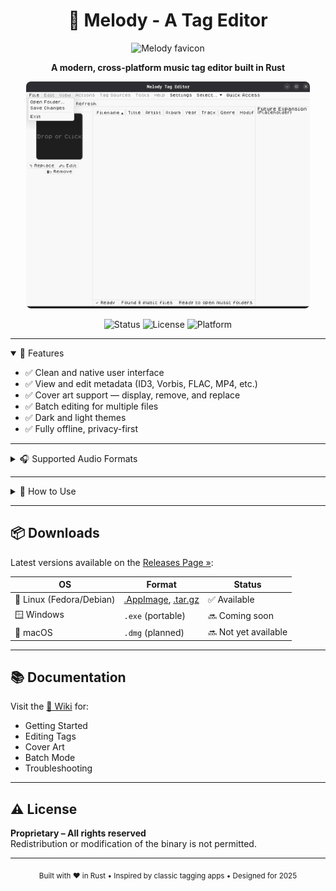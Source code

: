 <h1 align="center">🎵 Melody - A Tag Editor</h1>

<p align="center">
  <img src="/screenshoots/favicon.ico" alt="Melody favicon" width="48" height="48" />
</p>

<p align="center">
  <strong>A modern, cross-platform music tag editor built in Rust</strong>  
</p>

<p align="center">
  <img src="/screenshoots/Screenshot From 2025-06-22 14-44-28.png" alt="Screenshot" style="max-width:90%; border-radius:8px;" />
</p>

<p align="center">
  <img src="https://img.shields.io/badge/status-Active-black?style=flat-square" alt="Status"/>
  <img src="https://img.shields.io/badge/license-Proprietary-white?style=flat-square" alt="License"/>
  <img src="https://img.shields.io/badge/platform-Windows%20%7C%20Linux%20%7C%20macOS-black?style=flat-square" alt="Platform"/>
</p>

---

<details open>
  <summary>🧩 Features</summary>

  - ✅ Clean and native user interface  
  - ✅ View and edit metadata (ID3, Vorbis, FLAC, MP4, etc.)  
  - ✅ Cover art support — display, remove, and replace  
  - ✅ Batch editing for multiple files  
  - ✅ Dark and light themes  
  - ✅ Fully offline, privacy-first

</details>

---

<details>
  <summary>🎧 Supported Audio Formats</summary>

  - ✅ **MP3** (ID3v2, ID3v1)  
  - ✅ **FLAC**  
  - ⚠️ **OGG Vorbis** (Testing)  
  - ⚠️ **MP4** (AAC / ALAC)(Testing)  
  - ⚠️ **WAV** (Testing)  
  - ⚠️ **WMA** (Testing)  

</details>

---

<details>
  <summary>🚀 How to Use</summary>

  1. [Download Melody from the Releases Page »](https://github.com/ChineduA-source/melody/releases)  
  2. Launch the app  
  3. Open a file or folder  
  4. Edit metadata fields  
  5. Save changes using **Save** or **Save All**

</details>

---

## 📦 Downloads

Latest versions available on the [Releases Page »](https://github.com/ChineduA-source/Melody-tag-editor/releases):

| OS                     | Format                                         | Status          |
|------------------------|------------------------------------------------|-----------------|
| 🐧 Linux (Fedora/Debian) | [.AppImage](https://github.com/ChineduA-source/melody/releases/download/latest/Melody-x86_64.AppImage), [.tar.gz](https://github.com/ChineduA-source/melody/releases/download/latest/Melody.tar.gz) | ✅ Available    |
| 🪟 Windows             | `.exe` (portable)                              | 🔜 Coming soon  |
| 🍎 macOS               | `.dmg` (planned)                               | 🔜 Not yet available |

---

## 📚 Documentation

Visit the [📖 Wiki](https://github.com/ChineduA-source/melody/wiki) for:

- Getting Started  
- Editing Tags  
- Cover Art  
- Batch Mode  
- Troubleshooting  

---

## ⚠️ License

**Proprietary – All rights reserved**  
Redistribution or modification of the binary is not permitted.

---

<p align="center">
  <sub>Built with ❤️ in Rust • Inspired by classic tagging apps • Designed for 2025</sub>
</p>
